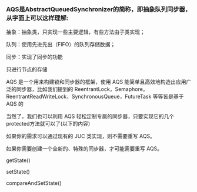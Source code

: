 
### AQS是AbstractQueuedSynchronizer的简称，即抽象队列同步器，从字面上可以这样理解:

抽象：抽象类，只实现一些主要逻辑，有些方法由子类实现；

队列：使用先进先出（FIFO）的队列存储数据；

同步：实现了同步的功能

只进行节点的存储

AQS 是一个用来构建锁和同步器的框架，使用 AQS 能简单且高效地构造出应用广泛的同步器，比如我们提到的 ReentrantLock，Semaphore，ReentrantReadWriteLock，SynchronousQueue，FutureTask 等等皆是基于 AQS 的

当然了，我们也可以利用 AQS 轻松定制专属的同步器，只要实现它的几个protected方法就可以了(以下的内容)

如果你的需求可以通过现有的 JUC 类实现，则不需要重写 AQS。

如果你需要创建一个全新的、特殊的同步器，才可能需要重写 AQS。

getState()

setState()

compareAndSetState()



